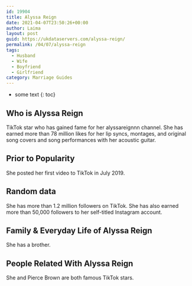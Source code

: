 ```yaml
---
id: 19904
title: Alyssa Reign
date: 2021-04-07T23:50:26+00:00
author: Laima
layout: post
guid: https://ukdataservers.com/alyssa-reign/
permalink: /04/07/alyssa-reign
tags:
  - Husband
  - Wife
  - Boyfriend
  - Girlfriend
category: Marriage Guides
---
```


* some text
{: toc}


## Who is Alyssa Reign
                  
                  
                  
TikTok star who has gained fame for her alyssareignnn channel. She has earned more than 78 million likes for her lip syncs, montages, and original song covers and song performances with her acoustic guitar.
                  
              
            
              
            
                
                
                
## Prior to Popularity
                  
                  
                  
She posted her first video to TikTok in July 2019.
                  
              
            
              
            
                
                
                
## Random data
                  
                  
                  
She has more than 1.2 million followers on TikTok. She has also earned more than 50,000 followers to her self-titled Instagram account. 
                  
              
            
              
            
                
                
                
## Family & Everyday Life of Alyssa Reign
                  
                  
                  
She has a brother.
                  
              
            
              
            
                
                
                
## People Related With Alyssa Reign
                  
                  
                  
She and Pierce Brown are both famous TikTok stars. 
                  
              
            
              
            
                
              
            
              
              
            
            
              
            
          
          
          